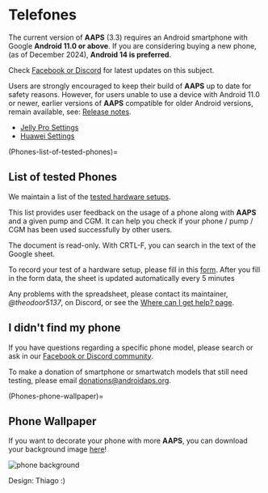 # Telefones

The current version of **AAPS** (3.3) requires an Android smartphone with Google **Android 11.0 or above**. If you are considering buying a new phone, (as of December 2024), **Android 14 is preferred**.

Check [Facebook or Discord](../GettingHelp/WhereCanIGetHelp.md) for latest updates on this subject.

Users are strongly encouraged to keep their build of **AAPS** up to date for safety reasons. However, for users unable to use a device with Android 11.0 or newer, earlier versions of **AAPS** compatible for older Android versions, remain available, see: [Release notes](#maintenance-android-version-aaps-version).

- [Jelly Pro Settings](../CompatiblePhones/Jelly.md)
- [Huawei Settings](../CompatiblePhones/Huawei.md)

(Phones-list-of-tested-phones)=

## List of tested Phones

We maintain a list of the [tested hardware setups](https://docs.google.com/spreadsheets/u/1/d/e/2PACX-1vScCNaIguEZVTVFAgpv1kXHdsHl3fs6xT6RB2Z1CeVJ561AvvqGwxMhlmSHk4J056gMCAQE02sAWJvT/pubhtml?gid=683363241&single=true).

This list provides user feedback on the usage of a phone along with **AAPS** and a given pump and CGM. It can help you check if your phone / pump / CGM has been used successfully by other users.

The document is read-only. With CRTL-F, you can search in the text of the Google sheet.

To record your test of a hardware setup, please fill in this [form](https://docs.google.com/forms/d/e/1FAIpQLSfoGKLYEx4aUAJ5RWL3xLJeNdmRyxtXmDzpGhuU3Rfcj2H_Jw/viewform). After you fill in the form data, the sheet is updated automatically every 5 minutes

Any problems with the spreadsheet, please contact its maintainer, *@theodoor5137*, on Discord, or see the [Where can I get help? page](../GettingHelp/WhereCanIGetHelp.md).

## I didn't find my phone

If you have questions regarding a specific phone model, please search or ask in our [Facebook or Discord community](../GettingHelp/WhereCanIGetHelp.md).

To make a donation of smartphone or smartwatch models that still need testing, please email <donations@androidaps.org>.

(Phones-phone-wallpaper)=

## Phone Wallpaper

If you want to decorate your phone with more **AAPS**, you can download your background image [here](../images/bg_phone.jpg)!

![phone background](../images/bg_phone_thump.jpg)

Design: Thiago :)